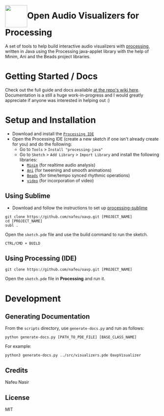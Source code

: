 <h1><img src="http://phrakture.com/images/github/oavp-icon-updated.png" width="72" height="72" valign="middle"/>Open Audio Visualizers for Processing</h1>

A set of tools to help build interactive audio visualizers with [processing](https://processing.org), written in Java using the Processing java-applet library with the help of Minim, Ani and the Beads project libraries.

# Getting Started / Docs

Check out the full guide and docs available [at the repo's wiki here](https://github.com/nafeu/oavp/wiki). Documentation is a still a huge work-in-progress and I would greatly appreciate if anyone was interested in helping out :)

# Setup and Installation

- Download and install the [`Processing IDE`](https://processing.org/download/)
- Open the Processing IDE (create a new sketch if one isn't already create for you) and do the following:
  - Go to `Tools` > `Install "processing-java"`
  - Go to `Sketch` > `Add Library` > `Import Library` and install the following libraries:
    - [`Minim`](https://github.com/ddf/Minim) (for realtime audio analysis)
    - [`Ani`](https://github.com/b-g/Ani) (for tweening and smooth animations)
    - [`Beads`](https://github.com/orsjb/beads) (for time/tempo synced rhythmic operations)
    - [`video`](https://github.com/processing/processing-video) (for incorporation of video)

## Using Sublime

- Download and follow the instructions to set up [processing-sublime](https://github.com/b-g/processing-sublime)

```
git clone https://github.com/nafeu/oavp.git [PROJECT_NAME]
cd [PROJECT_NAME]
subl .
```

Open the `sketch.pde` file and use the build command to run the sketch.

`CTRL/CMD + BUILD`

## Using Processing (IDE)

```
git clone https://github.com/nafeu/oavp.git [PROJECT_NAME]
```

Open the `sketch.pde` file in **Processing** and run it.

# Development

## Generating Documentation

From the `scripts` directory, use `generate-docs.py` and run as follows:

```
python generate-docs.py [PATH_TO_PDE_FILE] [BASE_CLASS_NAME]
```

For example:

```
python3 generate-docs.py ../src/visualizers.pde OavpVisualizer
```

## Credits

Nafeu Nasir

## License

MIT
